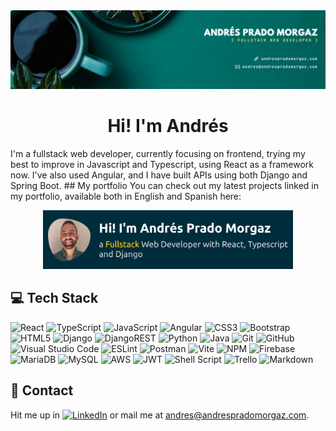 <!--
- 🔭 I’m currently working on ...
- 🌱 I’m currently learning ...
- 👯 I’m looking to collaborate on ...
- 🤔 I’m looking for help with ...
- 💬 Ask me about ...
- 📫 How to reach me: ...
- 😄 Pronouns: ...
- ⚡ Fun fact: ...
-->

<img src="/assets/banner.png">

<h1 align="center">Hi! I'm Andrés</h1>
I'm a fullstack web developer, currently focusing on frontend, trying my best to improve in Javascript and Typescript, using React as a framework now. I've also used Angular, and I have built APIs using both Django and Spring Boot.
## My portfolio
You can check out my latest projects linked in my portfolio, available both in English and Spanish here:
<p align="center">
    <a href="https://andrespradomorgaz.com" ><img src="/assets/portfolio.png" height="auto" width="400px"></a>
</p>

## 💻 Tech Stack
![React](https://img.shields.io/badge/react-%2320232a.svg?logo=react&logoColor=%2361DAFB)
![TypeScript](https://img.shields.io/badge/typescript-%23007ACC.svg?logo=typescript&logoColor=white)
![JavaScript](https://img.shields.io/badge/javascript-%23323330.svg?logo=javascript&logoColor=%23F7DF1E)
![Angular](https://img.shields.io/badge/angular-%23DD0031.svg?logo=angular&logoColor=white)
![CSS3](https://img.shields.io/badge/css3-%231572B6.svg?logo=css3&logoColor=white)
![Bootstrap](https://img.shields.io/badge/bootstrap-%238511FA.svg?logo=bootstrap&logoColor=white)
![HTML5](https://img.shields.io/badge/html5-%23E34F26.svg?logo=html5&logoColor=white)
![Django](https://img.shields.io/badge/django-%23092E20.svg?logo=django&logoColor=white)
![DjangoREST](https://img.shields.io/badge/DJANGO-REST-ff1709?logo=django&logoColor=white&color=ff1709&labelColor=gray)
![Python](https://img.shields.io/badge/python-3670A0?logo=python&logoColor=ffdd54)
![Java](https://img.shields.io/badge/java-%23ED8B00.svg?logo=openjdk&logoColor=white)
![Git](https://img.shields.io/badge/git-%23F05033.svg?logo=git&logoColor=white)
![GitHub](https://img.shields.io/badge/github-%23121011.svg?logo=github&logoColor=white)
![Visual Studio Code](https://img.shields.io/badge/Visual%20Studio%20Code-0078d7.svg?logo=visual-studio-code&logoColor=white)
![ESLint](https://img.shields.io/badge/ESLint-4B3263?logo=eslint&logoColor=white)
![Postman](https://img.shields.io/badge/Postman-FF6C37?logo=postman&logoColor=white)
![Vite](https://img.shields.io/badge/vite-%23646CFF.svg?logo=vite&logoColor=white)
![NPM](https://img.shields.io/badge/NPM-%23CB3837.svg?logo=npm&logoColor=white)
![Firebase](https://img.shields.io/badge/firebase-a08021?logo=firebase&logoColor=ffcd34)
![MariaDB](https://img.shields.io/badge/MariaDB-003545?logo=mariadb&logoColor=white)
![MySQL](https://img.shields.io/badge/mysql-4479A1.svg?logo=mysql&logoColor=white)
![AWS](https://img.shields.io/badge/AWS-%23FF9900.svg?logo=amazon-aws&logoColor=white)
![JWT](https://img.shields.io/badge/JWT-black?logo=JSON%20web%20tokens)
![Shell Script](https://img.shields.io/badge/shell_script-%23121011.svg?logo=gnu-bash&logoColor=white)
![Trello](https://img.shields.io/badge/Trello-%23026AA7.svg?logo=Trello&logoColor=white)
![Markdown](https://img.shields.io/badge/markdown-%23000000.svg?logo=markdown&logoColor=white)

## 💬 Contact
Hit me up in [![LinkedIn](https://img.shields.io/badge/LinkedIn-%230077B5.svg?logo=linkedin&logoColor=white)](https://linkedin.com/in/apradomorgaz) or mail me at <a href="mailto:andres@andrespradomorgaz.com">andres@andrespradomorgaz.com</a>.